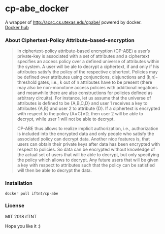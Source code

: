 cp-abe_docker
===
A wrapper of http://acsc.cs.utexas.edu/cpabe/ powered by docker.  
[Docker hub](https://hub.docker.com/r/iftnt/cp-abe)

### About Ciphertext-Policy Attribute-based-encryption

> In ciphertext-policy attribute-based encryption (CP-ABE) a user’s private-key is associated with a set of attributes and a ciphertext specifies an access policy over a defined universe of attributes within the system. A user will be ale to decrypt a ciphertext, if and only if his attributes satisfy the policy of the respective ciphertext. Policies may be defined over attributes using conjunctions, disjunctions and (k,n)-threshold gates, i.e., k out of n attributes have to be present (there may also be non-monotone access policies with additional negations and meanwhile there are also constructions for policies defined as arbitrary circuits). For instance, let us assume that the universe of attributes is defined to be {A,B,C,D} and user 1 receives a key to attributes {A,B} and user 2 to attribute {D}. If a ciphertext is encrypted with respect to the policy (A∧C)∨D, then user 2 will be able to decrypt, while user 1 will not be able to decrypt.
>  
> CP-ABE thus allows to realize implicit authorization, i.e., authorization is included into the encrypted data and only people who satisfy the associated policy can decrypt data. Another nice features is, that users can obtain their private keys after data has been encrypted with respect to policies. So data can be encrypted without knowledge of the actual set of users that will be able to decrypt, but only specifying the policy which allows to decrypt. Any future users that will be given a key with respect to attributes such that the policy can be satisfied will then be able to decrypt the data.

### Installation
`docker pull iftnt/cp-abe`

### License
MIT 2018 ifTNT  

Hope you like it :)
